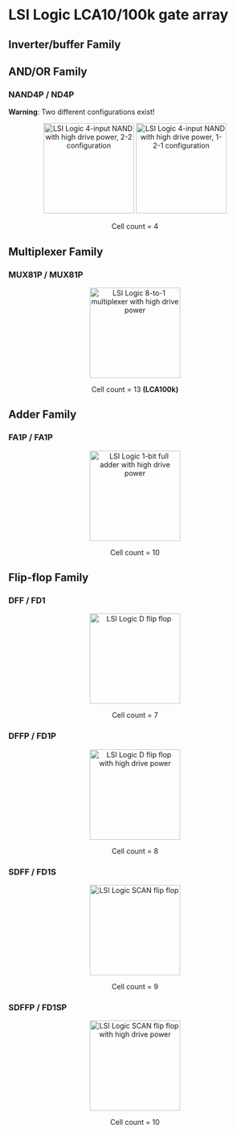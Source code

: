 # LSI Logic LCA10/100k gate array
## Inverter/buffer Family

## AND/OR Family
### NAND4P / ND4P
**Warning**: Two different configurations exist! 
<p align=center><img alt="LSI Logic 4-input NAND with high drive power, 2-2 configuration" src="./assets_lsi_lca10_100k/GP9001_ND4P_22.png" height="auto" width="180"> <img alt="LSI Logic 4-input NAND with high drive power, 1-2-1 configuration" src="./assets_lsi_lca10_100k/GP9001_ND4P_121.png" height="auto" width="180"></p>
<p align=center>Cell count = 4</p>

## Multiplexer Family
### MUX81P / MUX81P
<p align=center><img alt="LSI Logic 8-to-1 multiplexer with high drive power" src="./assets_lsi_lca10_100k/GP9001_MUX81P.png" height="auto" width="180"></p>
<p align=center>Cell count = 13 <b>(LCA100k)</b></p>

## Adder Family
### FA1P / FA1P
<p align=center><img alt="LSI Logic 1-bit full adder with high drive power" src="./assets_lsi_lca10_100k/GP9001_FA1P.png" height="auto" width="180"></p>
<p align=center>Cell count = 10</p>

## Flip-flop Family
### DFF / FD1
<p align=center><img alt="LSI Logic D flip flop" src="./assets_lsi_lca10_100k/GP9001_FD1.png" height="auto" width="180"></p>
<p align=center>Cell count = 7</p>

### DFFP / FD1P
<p align=center><img alt="LSI Logic D flip flop with high drive power" src="./assets_lsi_lca10_100k/GP9001_FD1P.png" height="auto" width="180"></p>
<p align=center>Cell count = 8</p>

### SDFF / FD1S
<p align=center><img alt="LSI Logic SCAN flip flop" src="./assets_lsi_lca10_100k/GP9001_FD1S.png" height="auto" width="180"></p>
<p align=center>Cell count = 9</p>

### SDFFP / FD1SP
<p align=center><img alt="LSI Logic SCAN flip flop with high drive power" src="./assets_lsi_lca10_100k/GP9001_FD1SP.png" height="auto" width="180"></p>
<p align=center>Cell count = 10</p>
